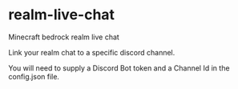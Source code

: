 # realm-live-chat
Minecraft bedrock realm live chat 

Link your realm chat to a specific discord channel.

You will need to supply a Discord Bot token and a Channel Id in the config.json file.
